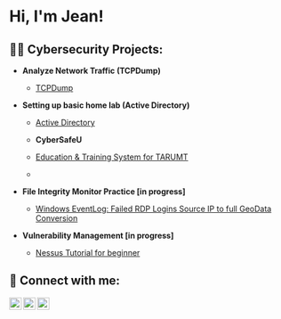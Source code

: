 <h1>Hi, I'm Jean! 

<h2>👨‍💻 Cybersecurity Projects:</h2>

- <b>Analyze Network Traffic (TCPDump)  </b>
  - [TCPDump](https://github.com/PotatoJean/TCPDumpProject/blob/main/README.md) </i>
  
- <b>Setting up basic home lab (Active Directory)</b>
  - [Active Directory](https://github.com/joshmadakor1/4chan-Image-Analysis-Middleware-C964) </i>
  
  - <b>CyberSafeU</b>
  - [Education & Training System for TARUMT]()
  - 
- <b>File Integrity Monitor Practice [in progress]</b>
  - [Windows EventLog: Failed RDP Logins Source IP to full GeoData Conversion]()

- <b>Vulnerability Management [in progress]</b>
  - [Nessus Tutorial for beginner]()




<h2> 🤳 Connect with me:</h2>

[<img align="left" alt="JennVenThong | YouTube" width="22px" src="https://cdn.jsdelivr.net/npm/simple-icons@v3/icons/youtube.svg" />][youtube]
[<img align="left" alt="JennVenThong  | LinkedIn" width="22px" src="https://cdn.jsdelivr.net/npm/simple-icons@v3/icons/linkedin.svg" />][linkedin]
[<img align="left" alt="JennVenThong  | Instagram" width="22px" src="https://cdn.jsdelivr.net/npm/simple-icons@v3/icons/instagram.svg" />][instagram]

[youtube]: https://youtube.com/@fluffyball3347?si=QzNKjgC7_ytObbmw
[instagram]: https://www.instagram.com/jennvennnn/
[linkedin]: https://www.linkedin.com/in/jenn-ven-thong-552bb3223/

